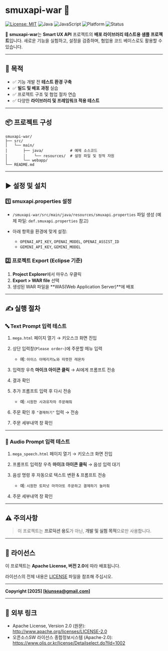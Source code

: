 ﻿# smuxapi-war 🧪

[![License: MIT](https://img.shields.io/badge/License-MIT-blue.svg)](https://opensource.org/licenses/MIT)
![Java](https://img.shields.io/badge/language-Java-orange)
![JavaScript](https://img.shields.io/badge/language-JavaScript-yellow)
![Platform](https://img.shields.io/badge/platform-Web-blue)
![Status](https://img.shields.io/badge/status-Active-brightgreen)

📁 **smuxapi-war**는 **Smart UX API** 프로젝트의 **배포 라이브러리 테스트용 샘플 프로젝트**입니다.
새로운 기능을 실험하고, 설정을 검증하며, 협업용 코드 베이스로도 활용할 수 있습니다.

---

## 🔧 목적

* ✅ 기능 개발 전 **테스트 환경 구축**
* ✅ **빌드 및 배포 과정** 실습
* ✅ 프로젝트 구조 및 협업 절차 연습
* ✅ 다양한 **라이브러리 및 프레임워크 적용 테스트**

---

## 📦 프로젝트 구성

```plaintext
smuxapi-war/
├── src/                     
│   └── main/
│       ├── java/            # 예제 소스코드
│       │    └── resources/  # 설정 파일 및 정적 자원
│       └── webapp/
└── README.md
```

---

## ▶️ 설정 및 설치

### 1️⃣ **smuxapi.properties 설정**

* `/smuxapi-war/src/main/java/resources/smuxapi.properties` 파일 생성
  (예제 파일: `def.smuxapi.properties` 참고)
* 아래 항목을 환경에 맞게 설정:

  * `OPENAI_API_KEY`, `OPENAI_MODEL`, `OPENAI_ASSIST_ID`
  * `GEMINI_API_KEY`, `GEMINI_MODEL`

### 2️⃣ **프로젝트 Export (Eclipse 기준)**

1. **Project Explorer**에서 마우스 우클릭
2. **Export > WAR file** 선택
3. 생성된 WAR 파일을 \*\*WAS(Web Application Server)\*\*에 배포

---

## ✍️ 실행 절차

### 🔤 **Text Prompt 입력 테스트**

1. `mega.html` 페이지 열기 → 키오스크 화면 진입
2. 상단 입력창(`Please order~`)에 주문할 메뉴 입력

   * 예: `아이스 아메리카노와 따뜻한 레몬차`
3. 입력창 우측 **마이크 아이콘 클릭** → AI에게 프롬프트 전송
4. 결과 확인
5. 추가 프롬프트 입력 후 다시 전송

   * 예: `시원한 사과유자차 주문해줘`
6. 주문 확인 후 `"결재하기"` 입력 → 전송
7. 주문 세부내역 창 확인

---

### 🎤 **Audio Prompt 입력 테스트**

1. `mega_speech.html` 페이지 열기 → 키오스크 화면 진입
2. 프롬프트 입력창 우측 **마이크 아이콘 클릭** → 음성 입력 대기
3. 음성 명령 후 자동으로 텍스트 변환 & 프롬프트 전송

   * 예: `시원한 토피넛 마끼아또 주문하고 결제하기 눌러줘`
4. 주문 세부내역 창 확인

---

## ⚠️ 주의사항

> 이 프로젝트는 **프로덕션 용도**가 아닌, **개발 및 실험 목적**으로만 사용합니다.

---

## 📄 라이선스

이 프로젝트는 **Apache License, 버전 2.0**에 따라 배포됩니다.

라이선스의 전체 내용은 [LICENSE](../LICENSE) 파일을 참조해 주십시오.

---

**Copyright [2025] [kiunsea@gmail.com]**

---

## 🔗 외부 링크

- Apache License, Version 2.0 (원문): http://www.apache.org/licenses/LICENSE-2.0
- 오픈소스SW 라이선스 종합정보시스템 (Apache-2.0): https://www.olis.or.kr/license/Detailselect.do?lId=1002
